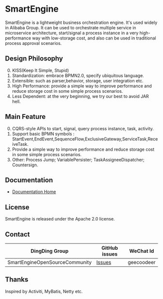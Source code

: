 # SmartEngine

SmartEngine is a lightweight business orchestration engine. It's used widely in Alibaba Group.
It can be used to orchestrate multiple service in microservice architecture, start/signal a process instance in a very high-performance way with low-storage cost, and also can be used in traditional process approval scenarios.

## Design Philosophy

0. KISS(Keep It Simple, Stupid)
1. Standardization: embrace BPMN2.0, specify ubiquitous language.
2. Extensible: such as parser,behavior, storage, user integration etc.
3. High Performance: provide a simple way to improve performance and reduce storage cost in some simple process scenarios.
4. Less Dependent: at the very beginning, we try our best to avoid JAR hell.


## Main Feature

0. CQRS-style APIs to start, signal, query process instance, task, activity.
1. Support basic BPMN symbols : StartEvent,EndEvent,SequenceFlow,ExclusiveGateway,ServiceTask,ReceiveTask.
2. Provide a simple way to improve performance and reduce storage cost in some simple process scenarios.
3. Other: Process Jump; VariablePersister; TaskAssigneeDispatcher; Countersign.


## Documentation

- [Documentation Home](https://github.com/alibaba/SmartEngine/wiki)


## License

SmartEngine is released under the Apache 2.0 license.

## Contact


| DingDing Group                 | GitHub issues | WeChat Id  |
| ------------------------------ | ------------- | ---------- |
| SmartEngineOpenSourceCommunity | [Issues]      | geecoodeer |

[issues]: https://github.com/alibaba/SmartEngine/issues

## Thanks

Inspired by Activiti, MyBatis, Netty etc.